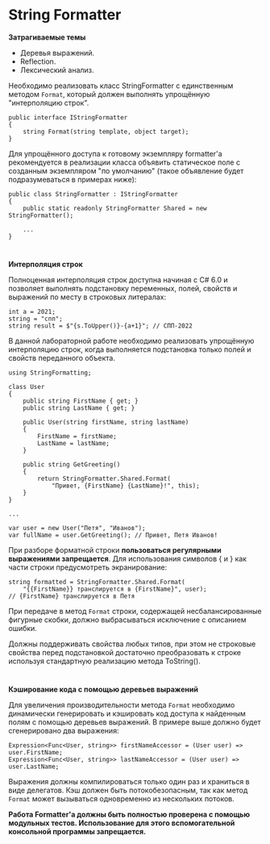 # String Formatter

__Затрагиваемые темы__
- Деревья выражений.
- Reflection.
- Лексический анализ.

Необходимо реализовать класс StringFormatter с единственным методом ``` Format ```, который должен выполнять упрощённую "интерполяцию строк".
```
public interface IStringFormatter
{
    string Format(string template, object target);
}
```

Для упрощённого доступа к готовому экземпляру formatter'a рекомендуется в реализации класса объявить статическое поле с созданным экземпляром "по умолчанию" (такое объявление будет подразумеваться в примерах ниже):
```
public class StringFormatter : IStringFormatter
{
    public static readonly StringFormatter Shared = new StringFormatter();
    
    ...
}
```
#
__Интерполяция строк__

Полноценная интерполяция строк доступна начиная с C# 6.0 и позволяет выполнять подстановку переменных, полей, свойств и выражений по месту в строковых литералах:
```
int a = 2021;
string = "спп";
string result = $"{s.ToUpper()}-{a+1}"; // СПП-2022
```

В данной лабораторной работе необходимо реализовать упрощённую интерполяцию строк, когда выполняется подстановка только полей и свойств переданного объекта.

```
using StringFormatting;

class User
{
    public string FirstName { get; }
    public string LastName { get; }
    
    public User(string firstName, string lastName)
    {
        FirstName = firstName;
        LastName = lastName;
    }

    public string GetGreeting()
    {
        return StringFormatter.Shared.Format(
            "Привет, {FirstName} {LastName}!", this);
    }
}

...

var user = new User("Петя", "Иванов");
var fullName = user.GetGreeting(); // Привет, Петя Иванов!
```

При разборе форматной строки __пользоваться регулярными выражениями запрещается__.
Для использования символов { и } как части строки предусмотреть экранирование:

```
string formatted = StringFormatter.Shared.Format(
    "{{FirstName}} транслируется в {FirstName}", user); 
// {FirstName} транслируется в Петя
```

При передаче в метод ``` Format ``` строки, содержащей несбалансированные фигурные скобки, должно выбрасываться исключение с описанием ошибки.

Должны поддерживать свойства любых типов, при этом не строковые свойства перед подстановкой достаточно преобразовать к строке используя стандартную реализацию метода ToString().
#
__Кэширование кода с помощью деревьев выражений__

Для увеличения производительности метода ``` Format ``` необходимо динамически генерировать и кэшировать код доступа к найденным полям с помощью деревьев выражений.
В примере выше должно будет сгенерировано два выражения:
```
Expression<Func<User, string>> firstNameAccessor = (User user) => user.FirstName;
Expression<Func<User, string>> lastNameAccessor = (User user) => user.LastName;
```
Выражения должны компилироваться только один раз и храниться в виде делегатов. 
Кэш должен быть потокобезопасным, так как метод ``` Format ``` может вызываться одновременно из нескольких потоков.

__Работа Formatter'a должны быть полностью проверена с помощью модульных тестов. Использование для этого вспомогательной консольной программы запрещается.__










